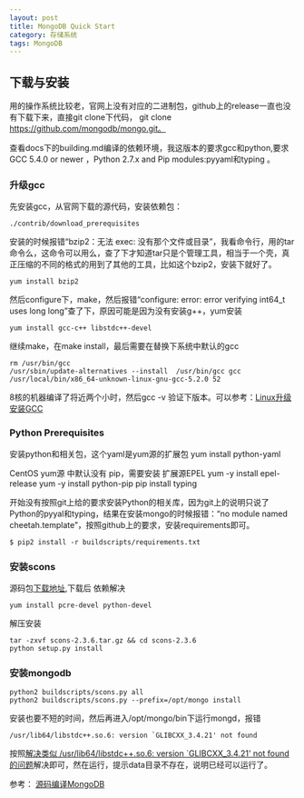 ```yaml
---
layout: post
title: MongoDB Quick Start
category: 存储系统
tags: MongoDB
---
```


## 下载与安装 ##
用的操作系统比较老，官网上没有对应的二进制包，github上的release一直也没有下载下来，直接git clone下代码， git clone https://github.com/mongodb/mongo.git。

查看docs下的building.md编译的依赖环境，我这版本的要求gcc和python,要求GCC 5.4.0 or newer 
，Python 2.7.x and Pip modules:pyyaml和typing 。

### 升级gcc ###
先安装gcc，从官网下载的源代码，安装依赖包：
```
./contrib/download_prerequisites
```   
安装的时候报错“bzip2：无法 exec: 没有那个文件或目录”，我看命令行，用的tar命令么，这命令可以用么，查了下才知道tar只是个管理工具，相当于一个壳，真正压缩的不同的格式的用到了其他的工具，比如这个bzip2，安装下就好了。  
```
yum install bzip2 
```  
然后configure下，make，然后报错“configure: error: error verifying int64_t uses long long”查了下，原因可能是因为没有安装g++，yum安装  
```
yum install gcc-c++ libstdc++-devel
```  
继续make，在make install，最后需要在替换下系统中默认的gcc  
```
rm /usr/bin/gcc
/usr/sbin/update-alternatives --install  /usr/bin/gcc gcc /usr/local/bin/x86_64-unknown-linux-gnu-gcc-5.2.0 52
```
8核的机器编译了将近两个小时，然后gcc -v 验证下版本。可以参考：[Linux升级安装GCC](https://itbilu.com/linux/management/V1vdnt9ll.html)

### Python Prerequisites ###
安装python和相关包，这个yaml是yum源的扩展包
yum install python-yaml

CentOS yum源 中默认没有 pip，需要安装 扩展源EPEL
yum -y install epel-release
yum -y install python-pip
pip install typing

开始没有按照git上给的要求安装Python的相关库，因为git上的说明只说了Python的pyyal和typing，结果在安装mongo的时候报错：“no module named cheetah.template”，按照github上的要求，安装requirements即可。

```
$ pip2 install -r buildscripts/requirements.txt
```

### 安装scons ###
源码包[下载地址](http://iweb.dl.sourceforge.net/project/scons/scons/2.3.6/scons-2.3.6.tar.gz),下载后
依赖解决
```
yum install pcre-devel python-devel
```
解压安装
```
tar -zxvf scons-2.3.6.tar.gz && cd scons-2.3.6
python setup.py install
```

### 安装mongodb ###
```
python2 buildscripts/scons.py all
python2 buildscripts/scons.py --prefix=/opt/mongo install
```

安装也要不短的时间，然后再进入/opt/mongo/bin下运行mongd，报错
```
/usr/lib64/libstdc++.so.6: version `GLIBCXX_3.4.21' not found
```
按照[解决类似 /usr/lib64/libstdc++.so.6: version `GLIBCXX_3.4.21' not found 的问题](https://itbilu.com/linux/management/NymXRUieg.html)解决即可，然在运行，提示data目录不存在，说明已经可以运行了。


参考：
[源码编译MongoDB](http://moelove.info/2015/09/13/%E6%BA%90%E7%A0%81%E7%BC%96%E8%AF%91MongoDB/)

